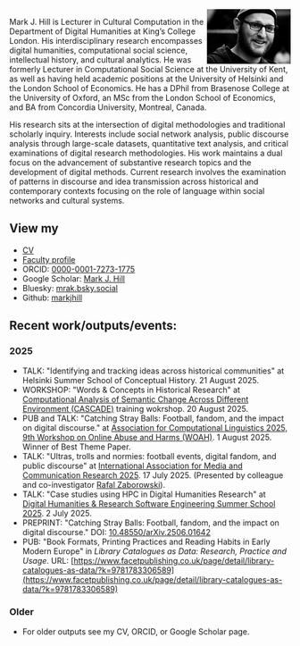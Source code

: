 <img src="mark.png" align="right" width="150" title="Photo credit: Will Melling">

Mark J. Hill is Lecturer in Cultural Computation in the Department of Digital Humanities at King’s College London. His interdisciplinary research encompasses digital humanities, computational social science, intellectual history, and cultural analytics. He was formerly Lecturer in Computational Social Science at the University of Kent, as well as having held academic positions at the University of Helsinki and the London School of Economics. He has a DPhil from Brasenose College at the University of Oxford, an MSc from the London School of Economics, and BA from Concordia University, Montreal, Canada.

His research sits at the intersection of digital methodologies and traditional scholarly inquiry. Interests include social network analysis, public discourse analysis through large-scale datasets, quantitative text analysis, and critical examinations of digital research methodologies. His work maintains a dual focus on the advancement of substantive research topics and the development of digital methods. Current research involves the examination of patterns in discourse and idea transmission across historical and contemporary contexts focusing on the role of language within social networks and cultural systems. 

## View my 

* [CV](CV.md)
* [Faculty profile](https://www.kcl.ac.uk/people/mark-j.-hill)
* ORCID: [0000-0001-7273-1775](https://orcid.org/0000-0001-7273-1775)
* Google Scholar: [Mark J. Hill](https://scholar.google.com/citations?user=y4Vjeb0AAAAJ&hl=en)
* Bluesky: [mrak.bsky.social](https://bsky.app/profile/mrak.bsky.social)
* Github: [markjhill](https://github.com/markjhill)

## Recent work/outputs/events:

### 2025 

* TALK: "Identifying and tracking ideas across historical communities" at Helsinki Summer School of Conceptual History. 21 August 2025.
* WORKSHOP: "Words & Concepts in Historical Research" at [Computational Analysis of Semantic Change Across Different Environment (CASCADE)](https://www.horizoncascade.net/) training wokrshop. 20 August 2025.
* PUB and TALK: "Catching Stray Balls: Football, fandom, and the impact on digital discourse." at [Association for Computational Linguistics 2025, 9th Workshop on Online Abuse and Harms (WOAH)](https://aclanthology.org/2025.woah-1.17/). 1 August 2025. Winner of Best Theme Paper.
* TALK: "Ultras, trolls and normies: football events, digital fandom, and public discourse" at [International Association for Media and Communication Research 2025](https://iamcr.org/singapore2025). 17 July 2025. (Presented by colleague and co-investigator [Rafal Zaborowski](https://www.kcl.ac.uk/people/rafal-zaborowski)).
* TALK: "Case studies using HPC in Digital Humanities Research" at [Digital Humanities & Research Software Engineering Summer School 2025](https://dhrse2025.er.kcl.ac.uk/). 2 July 2025.
* PREPRINT: "Catching Stray Balls: Football, fandom, and the impact on digital discourse." DOI: [10.48550/arXiv.2506.01642](https://doi.org/10.48550/arXiv.2506.01642)
* PUB: "Book Formats, Printing Practices and Reading Habits in Early Modern Europe" in *Library Catalogues as Data: Research, Practice and Usage*. URL: [https://www.facetpublishing.co.uk/page/detail/library-catalogues-as-data/?k=9781783306589](https://www.facetpublishing.co.uk/page/detail/library-catalogues-as-data/?k=9781783306589)

### Older

* For older outputs see my CV, ORCID, or Google Scholar page.
